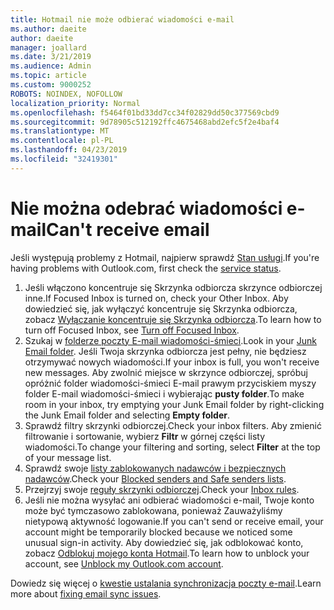 ```yaml
---
title: Hotmail nie może odbierać wiadomości e-mail
ms.author: daeite
author: daeite
manager: joallard
ms.date: 3/21/2019
ms.audience: Admin
ms.topic: article
ms.custom: 9000252
ROBOTS: NOINDEX, NOFOLLOW
localization_priority: Normal
ms.openlocfilehash: f5464f01bd33dd7cc34f02829dd50c377569cbd9
ms.sourcegitcommit: 9d78905c512192ffc4675468abd2efc5f2e4baf4
ms.translationtype: MT
ms.contentlocale: pl-PL
ms.lasthandoff: 04/23/2019
ms.locfileid: "32419301"
---
```

# <a name="cant-receive-email"></a><span data-ttu-id="5124d-102">Nie można odebrać wiadomości e-mail</span><span class="sxs-lookup"><span data-stu-id="5124d-102">Can't receive email</span></span>

<span data-ttu-id="5124d-103">Jeśli występują problemy z Hotmail, najpierw sprawdź [Stan usługi](https://go.microsoft.com/fwlink/p/?linkid=837482).</span><span class="sxs-lookup"><span data-stu-id="5124d-103">If you're having problems with Outlook.com, first check the [service status](https://go.microsoft.com/fwlink/p/?linkid=837482).</span></span>

1. <span data-ttu-id="5124d-104">Jeśli włączono koncentruje się Skrzynka odbiorcza skrzynce odbiorczej inne.</span><span class="sxs-lookup"><span data-stu-id="5124d-104">If Focused Inbox is turned on, check your Other Inbox.</span></span> <span data-ttu-id="5124d-105">Aby dowiedzieć się, jak wyłączyć koncentruje się Skrzynka odbiorcza, zobacz [Wyłączanie koncentruje się Skrzynka odbiorcza](https://support.office.com/article/f714d94d-9e63-4217-9ccb-6cb2986aa1b2).</span><span class="sxs-lookup"><span data-stu-id="5124d-105">To learn how to turn off Focused Inbox, see [Turn off Focused Inbox](https://support.office.com/article/f714d94d-9e63-4217-9ccb-6cb2986aa1b2).</span></span>
1. <span data-ttu-id="5124d-106">Szukaj w [folderze poczty E-mail wiadomości-śmieci](https://outlook.live.com/mail/junkemail).</span><span class="sxs-lookup"><span data-stu-id="5124d-106">Look in your [Junk Email folder](https://outlook.live.com/mail/junkemail).</span></span> <span data-ttu-id="5124d-107">Jeśli Twoja skrzynka odbiorcza jest pełny, nie będziesz otrzymywać nowych wiadomości.</span><span class="sxs-lookup"><span data-stu-id="5124d-107">If your inbox is full, you won't receive new messages.</span></span> <span data-ttu-id="5124d-108">Aby zwolnić miejsce w skrzynce odbiorczej, spróbuj opróżnić folder wiadomości-śmieci E-mail prawym przyciskiem myszy folder E-mail wiadomości-śmieci i wybierając **pusty folder**.</span><span class="sxs-lookup"><span data-stu-id="5124d-108">To make room in your inbox, try emptying your Junk Email folder by right-clicking the Junk Email folder and selecting **Empty folder**.</span></span>
1. <span data-ttu-id="5124d-109">Sprawdź filtry skrzynki odbiorczej.</span><span class="sxs-lookup"><span data-stu-id="5124d-109">Check your inbox filters.</span></span> <span data-ttu-id="5124d-110">Aby zmienić filtrowanie i sortowanie, wybierz **Filtr** w górnej części listy wiadomości.</span><span class="sxs-lookup"><span data-stu-id="5124d-110">To change your filtering and sorting, select **Filter** at the top of your message list.</span></span>
1. <span data-ttu-id="5124d-111">Sprawdź swoje [listy zablokowanych nadawców i bezpiecznych nadawców](https://outlook.live.com/mail/options/mail/junkEmail).</span><span class="sxs-lookup"><span data-stu-id="5124d-111">Check your [Blocked senders and Safe senders lists](https://outlook.live.com/mail/options/mail/junkEmail).</span></span>
1. <span data-ttu-id="5124d-112">Przejrzyj swoje [reguły skrzynki odbiorczej](https://outlook.live.com/mail/options/mail/rules).</span><span class="sxs-lookup"><span data-stu-id="5124d-112">Check your [Inbox rules](https://outlook.live.com/mail/options/mail/rules).</span></span>
1. <span data-ttu-id="5124d-113">Jeśli nie można wysyłać ani odbierać wiadomości e-mail, Twoje konto może być tymczasowo zablokowana, ponieważ Zauważyliśmy nietypową aktywność logowanie.</span><span class="sxs-lookup"><span data-stu-id="5124d-113">If you can't send or receive email, your account might be temporarily blocked because we noticed some unusual sign-in activity.</span></span> <span data-ttu-id="5124d-114">Aby dowiedzieć się, jak odblokować konto, zobacz [Odblokuj mojego konta Hotmail](https://support.office.com/article/f4ad2701-d166-4d8b-8a6a-9af2a1f8a4c4).</span><span class="sxs-lookup"><span data-stu-id="5124d-114">To learn how to unblock your account, see [Unblock my Outlook.com account](https://support.office.com/article/f4ad2701-d166-4d8b-8a6a-9af2a1f8a4c4).</span></span>

<span data-ttu-id="5124d-115">Dowiedz się więcej o [kwestie ustalania synchronizacja poczty e-mail](https://support.office.com/article/d39e3341-8d79-4bf1-b3c7-ded602233642).</span><span class="sxs-lookup"><span data-stu-id="5124d-115">Learn more about [fixing email sync issues](https://support.office.com/article/d39e3341-8d79-4bf1-b3c7-ded602233642).</span></span>